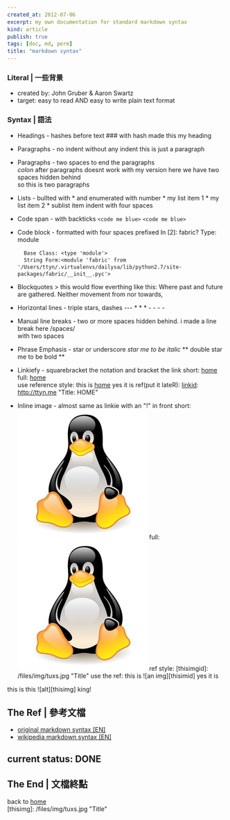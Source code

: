 ```yaml
---
created_at: 2012-07-06
excerpt: my own documentation for standard markdown syntax
kind: article
publish: true
tags: [doc, md, perm]
title: "markdown syntax"
---
```


### Literal | 一些背景
* created by: John Gruber & Aaron Swartz
* target: easy to read AND easy to write plain text format

### Syntax | 語法

* Headings - hashes before text
        ### with hash made this my heading

* Paragraphs - no indent
        without any indent this is just a paragraph 

* Paragraphs - two spaces to end the paragraphs   
_colon_ after paragraphs doesnt work with my version
        here we have two spaces hidden behind    
        so this is two paragraphs

* Lists - bullted with \* and enumerated with number
        * my list item 1
        * my list item 2
            * sublist item indent with four spaces

* Code span - with backticks
        `<code me blue>`
`<code me blue>`

* Code block - formatted with four spaces prefixed
        In [2]: fabric?
        Type:       module

        Base Class: <type 'module'>
        String Form:<module 'fabric' from '/Users/ttyn/.virtualenvs/dailysa/lib/python2.7/site-packages/fabric/__init__.pyc'>

* Blockquotes
        > this would flow everthing like this: Where past and future are gathered. Neither movement from nor towards,

* Horizontal lines - triple stars, dashes
        ---
        * * *
        - - - -

* Manual line breaks - two or more spaces hidden behind.
        i made a line break here /spaces/  
        with two spaces

* Phrase Emphasis - star or underscore
        *star me to be italic*
        ** double star me to be bold **

* Linkiefy - squarebracket the notation and bracket the link
        short: [home](http://ttyn.me)  
        full: [home](http://ttyn.me "Title: HOME")  
        use reference style: this is [home][linkid] yes it is
        ref(put it lateR): [linkid]: http://ttyn.me "Title: HOME"  

[linkid]: http://ttyn.me "Title: HOME"

* Inline image - almost same as linkie with an "!" in front
        short: ![i am image](/files/img/tuxs.jpg)
        full: ![alt shelter](/files/img/tuxs.jpg "Gimme shelter")
        ref style: [thisimgid]: /files/img/tuxs.jpg "Title"
        use the ref: this is ![an img][thisimid] yes it is
 
this is this ![alt][thisimg] king!

 




## The Ref | 參考文檔
        
* [original markdown syntax [EN]](http://daringfireball.net/projects/markdown/syntax/)
* [wikipedia markdown syntax [EN]](http://en.wikipedia.org/wiki/Markdown#Syntax_examples)


## current status: DONE
## The End | 文檔終點

back to [home](http://ttyn.me)  
[thisimg]: /files/img/tuxs.jpg "Title"

